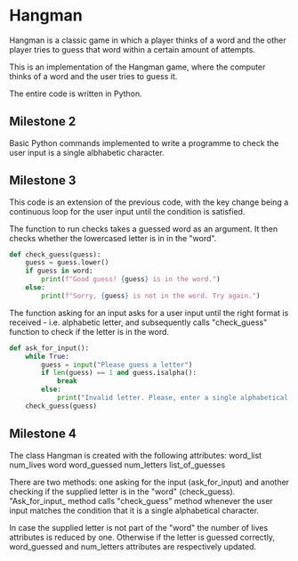 # Hangman
Hangman is a classic game in which a player thinks of a word and the other player tries to guess that word within a certain amount of attempts.

This is an implementation of the Hangman game, where the computer thinks of a word and the user tries to guess it. 

The entire code is written in Python.

## Milestone 2
Basic Python commands implemented to write a programme to check the user input is a single albhabetic character.


## Milestone 3
This code is an extension of the previous code, with the key change being a continuous loop for the user input until the condition is satisfied.

The function to run checks takes a guessed word as an argument. It then checks whether the lowercased letter is in in the "word". 

```python
def check_guess(guess):
    guess = guess.lower()
    if guess in word:
        print(f"Good guess! {guess} is in the word.")
    else:
        print(f"Sorry, {guess} is not in the word. Try again.")
```

The function asking for an input asks for a user input until the right format is received - i.e. alphabetic letter, and subsequently calls "check_guess" function to check if the letter is in the word.

```python
def ask_for_input():
    while True:
        guess = input("Please guess a letter")
        if len(guess) == 1 and guess.isalpha():
            break
        else:
            print("Invalid letter. Please, enter a single alphabetical character.")
    check_guess(guess)
```

## Milestone 4
The class Hangman is created with the following attributes:
    word_list
    num_lives
    word
    word_guessed
    num_letters 
    list_of_guesses 

There are two methods: one asking for the input (ask_for_input) and another checking if the supplied letter is in the "word" (check_guess). "Ask_for_input_ method calls "check_guess" method whenever the user input matches the condition that it is a single alphabetical character.

In case the supplied letter is not part of the "word" the number of lives attributes is reduced by one. Otherwise if the letter is guessed correctly, word_guessed and num_letters attributes are respectively updated. 